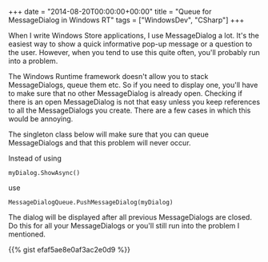 +++
date = "2014-08-20T00:00:00+00:00"
title = "Queue for MessageDialog in Windows RT"
tags = ["WindowsDev", "CSharp"]
+++

When I write Windows Store applications, I use MessageDialog a lot.
It's the easiest way to show a quick informative pop-up message or a question to the user.
However, when you tend to use this quite often, you'll probably run into a problem.

The Windows Runtime framework doesn't allow you to stack MessageDialogs, queue them etc.
So if you need to display one, you'll have to make sure that no other MessageDialog is already open.
Checking if there is an open MessageDialog is not that easy unless you keep references to all the MessageDialogs you create.
There are a few cases in which this would be annoying.

The singleton class below will make sure that you can queue MessageDialogs and that this problem will never occur.

Instead of using

    myDialog.ShowAsync()

use

    MessageDialogQueue.PushMessageDialog(myDialog)

The dialog will be displayed after all previous MessageDialogs are closed. Do this for all your MessageDialogs or you'll still run into the problem I mentioned.

{{% gist efaf5ae8e0af3ac2e0d9 %}}
